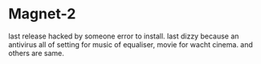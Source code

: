 # Magnet-2
last release hacked by someone error to install. last dizzy because an antivirus
all of setting for music of equaliser, movie for wacht cinema. and others are same.
